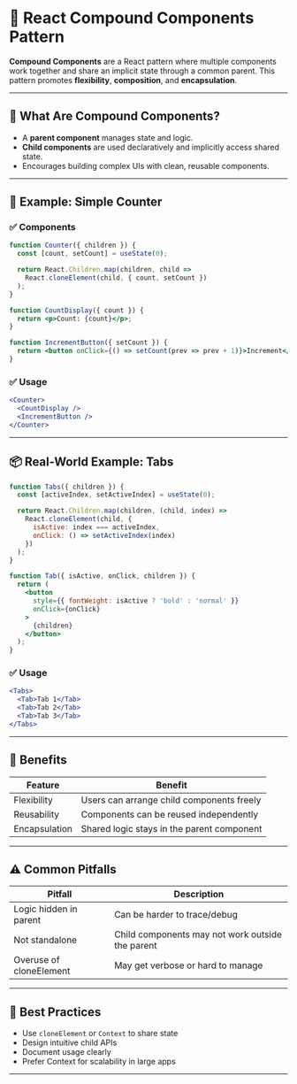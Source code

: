 
# 🧱 React Compound Components Pattern

**Compound Components** are a React pattern where multiple components work together and share an implicit state through a common parent. This pattern promotes **flexibility**, **composition**, and **encapsulation**.

---

## 📌 What Are Compound Components?

- A **parent component** manages state and logic.
- **Child components** are used declaratively and implicitly access shared state.
- Encourages building complex UIs with clean, reusable components.

---

## 🧪 Example: Simple Counter

### ✅ Components

```jsx
function Counter({ children }) {
  const [count, setCount] = useState(0);

  return React.Children.map(children, child =>
    React.cloneElement(child, { count, setCount })
  );
}

function CountDisplay({ count }) {
  return <p>Count: {count}</p>;
}

function IncrementButton({ setCount }) {
  return <button onClick={() => setCount(prev => prev + 1)}>Increment</button>;
}
```

### ✅ Usage

```jsx
<Counter>
  <CountDisplay />
  <IncrementButton />
</Counter>
```

---

## 📦 Real-World Example: Tabs

```jsx
function Tabs({ children }) {
  const [activeIndex, setActiveIndex] = useState(0);

  return React.Children.map(children, (child, index) =>
    React.cloneElement(child, {
      isActive: index === activeIndex,
      onClick: () => setActiveIndex(index)
    })
  );
}

function Tab({ isActive, onClick, children }) {
  return (
    <button
      style={{ fontWeight: isActive ? 'bold' : 'normal' }}
      onClick={onClick}
    >
      {children}
    </button>
  );
}
```

### ✅ Usage

```jsx
<Tabs>
  <Tab>Tab 1</Tab>
  <Tab>Tab 2</Tab>
  <Tab>Tab 3</Tab>
</Tabs>
```

---

## 🎯 Benefits

| Feature         | Benefit                                  |
|----------------|-------------------------------------------|
| Flexibility     | Users can arrange child components freely |
| Reusability     | Components can be reused independently    |
| Encapsulation   | Shared logic stays in the parent component |

---

## ⚠️ Common Pitfalls

| Pitfall | Description |
|---------|-------------|
| Logic hidden in parent | Can be harder to trace/debug |
| Not standalone         | Child components may not work outside the parent |
| Overuse of cloneElement | May get verbose or hard to manage |

---

## 🧠 Best Practices

- Use `cloneElement` or `Context` to share state
- Design intuitive child APIs
- Document usage clearly
- Prefer Context for scalability in large apps

---

